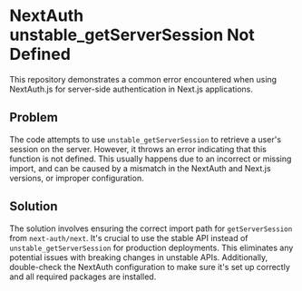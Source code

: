 # NextAuth unstable_getServerSession Not Defined

This repository demonstrates a common error encountered when using NextAuth.js for server-side authentication in Next.js applications.

## Problem

The code attempts to use `unstable_getServerSession` to retrieve a user's session on the server. However, it throws an error indicating that this function is not defined.  This usually happens due to an incorrect or missing import, and can be caused by a mismatch in the NextAuth and Next.js versions, or improper configuration.

## Solution

The solution involves ensuring the correct import path for `getServerSession` from `next-auth/next`.  It's crucial to use the stable API instead of `unstable_getServerSession` for production deployments. This eliminates any potential issues with breaking changes in unstable APIs. Additionally, double-check the NextAuth configuration to make sure it's set up correctly and all required packages are installed.